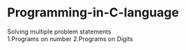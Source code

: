 # Programming-in-C-language
Solving multiple problem statements  
1.Programs on number
2.Programs on Digits
